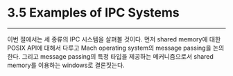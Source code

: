 # 3.5 Examples of IPC Systems
---

이번 절에서는 세 종류의 IPC 시스템을 살펴볼 것이다. 먼저 shared memory에 대한 POSIX API에 대해서 다루고 Mach operating system의 message passing을 논의한다. 그리고 message passing의 특정 타입을 제공하는 메커니즘으로서 shared memory를 이용하는 windows로 결론짓는다.
